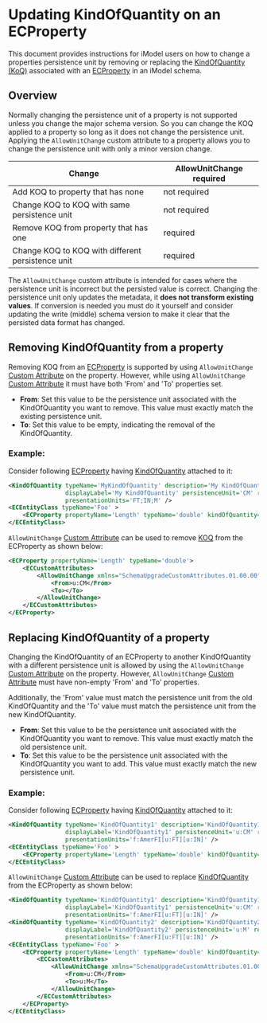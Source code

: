 # Updating KindOfQuantity on an ECProperty

This document provides instructions for iModel users on how to change a properties persistence unit by removing or replacing the [KindOfQuantity (KoQ)](./kindofquantity.md) associated with an [ECProperty](./ec-property.md) in an iModel schema.

## Overview

Normally changing the persistence unit of a property is not supported unless you change the major schema version.  So you can change the KOQ applied to a property so long as it does not change the persistence unit.  Applying the `AllowUnitChange` custom attribute to a property allows you to change the persistence unit with only a minor version change.  

| Change | AllowUnitChange required|
|-|-|
| Add KOQ to property that has none | not required |
| Change KOQ to KOQ with same persistence unit | not required |
| Remove KOQ from property that has one | required |
| Change KOQ to KOQ with different persistence unit | required | 

The `AllowUnitChange` custom attribute is intended for cases where the persistence unit is incorrect but the persisted value is correct.  Changing the persistence unit only updates the metadata, it **does not transform existing values**.  If conversion is needed you must do it yourself and consider updating the write (middle) schema version to make it clear that the persisted data format has changed.

## Removing KindOfQuantity from a property

Removing KOQ from an [ECProperty](./ec-property.md) is supported by using `AllowUnitChange` [Custom Attribute](./ec-custom-attributes.md) on the property. However, while using `AllowUnitChange` [Custom Attribute](./ec-custom-attributes.md) it must have both 'From' and 'To' properties set.

- **From**: Set this value to be the persistence unit associated with the KindOfQuantity you want to remove. This value must exactly match the existing persistence unit.
- **To**: Set this value to be empty, indicating the removal of the KindOfQuantity.

### Example:

Consider following [ECProperty](./ec-property.md) having [KindOfQuantity](./kindofquantity.md) attached to it:

```xml
<KindOfQuantity typeName='MyKindOfQuantity' description='My KindOfQuantity'
				displayLabel='My KindOfQuantity' persistenceUnit='CM' relativeError='.5'
				presentationUnits='FT;IN;M' />
<ECEntityClass typeName='Foo' >
	<ECProperty propertyName='Length' typeName='double' kindOfQuantity='MyKindOfQuantity' />
</ECEntityClass>
```

`AllowUnitChange` [Custom Attribute](./ec-custom-attributes.md) can be used to remove [KOQ](./kindofquantity.md) from the ECProperty as shown below:

```xml
<ECProperty propertyName='Length' typeName='double'>
	<ECCustomAttributes>
		<AllowUnitChange xmlns="SchemaUpgradeCustomAttributes.01.00.00">
			<From>u:CM</From>
			<To></To>
		</AllowUnitChange>
	</ECCustomAttributes>
</ECProperty>
```

## Replacing KindOfQuantity of a property

Changing the KindOfQuantity of an ECProperty to another KindOfQuantity with a different persistence unit is allowed by using the `AllowUnitChange` [Custom Attribute](./ec-custom-attributes.md) on the property. However, `AllowUnitChange` [Custom Attribute](./ec-custom-attributes.md) must have non-empty 'From' and 'To' properties.

Additionally, the 'From' value must match the persistence unit from the old KindOfQuantity and the 'To' value must match the persistence unit from the new KindOfQuantity.

- **From**: Set this value to be the persistence unit associated with the KindOfQuantity you want to remove. This value must exactly match the old persistence unit.
- **To**: Set this value to be the persistence unit associated with the KindOfQuantity you want to add. This value must exactly match the new persistence unit.

### Example:

Consider following [ECProperty](./ec-property.md) having [KindOfQuantity](./kindofquantity.md) attached to it:

```xml
<KindOfQuantity typeName='KindOfQuantity1' description='KindOfQuantity1'
				displayLabel='KindOfQuantity1' persistenceUnit='u:CM' relativeError='.5'
				presentationUnits='f:AmerFI[u:FT][u:IN]' />
<ECEntityClass typeName='Foo' >
	<ECProperty propertyName='Length' typeName='double' kindOfQuantity='KindOfQuantity1' />
</ECEntityClass>
```

`AllowUnitChange` [Custom Attribute](./ec-custom-attributes.md) can be used to replace [KindOfQuantity](./kindofquantity.md) from the ECProperty as shown below:

```xml
<KindOfQuantity typeName='KindOfQuantity1' description='KindOfQuantity1'
				displayLabel='KindOfQuantity1' persistenceUnit='u:CM' relativeError='.5'
				presentationUnits='f:AmerFI[u:FT][u:IN]' />
<KindOfQuantity typeName='KindOfQuantity2' description='KindOfQuantity2'
				displayLabel='KindOfQuantity2' persistenceUnit='u:M' relativeError='.2'
				presentationUnits='f:AmerFI[u:FT][u:IN]' />
<ECEntityClass typeName='Foo' >
	<ECProperty propertyName='Length' typeName='double' kindOfQuantity='KindOfQuantity2' >
		<ECCustomAttributes>
			<AllowUnitChange xmlns="SchemaUpgradeCustomAttributes.01.00.00">
				<From>u:CM</From>
				<To>u:M</To>
			</AllowUnitChange>
		</ECCustomAttributes>
	</ECProperty>
</ECEntityClass>
```
